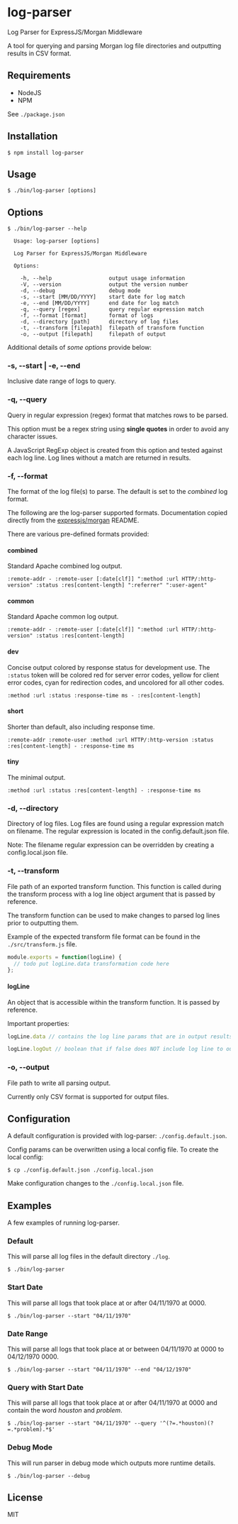 # log-parser
Log Parser for ExpressJS/Morgan Middleware

A tool for querying and parsing Morgan log file directories and outputting results in CSV format.

## Requirements

- NodeJS
- NPM

See `./package.json`

## Installation

    $ npm install log-parser

## Usage

    $ ./bin/log-parser [options]

## Options

```
$ ./bin/log-parser --help

  Usage: log-parser [options]

  Log Parser for ExpressJS/Morgan Middleware

  Options:

    -h, --help                  output usage information
    -V, --version               output the version number
    -d, --debug                 debug mode
    -s, --start [MM/DD/YYYY]    start date for log match
    -e, --end [MM/DD/YYYY]      end date for log match
    -q, --query [regex]         query regular expression match
    -f, --format [format]       format of logs
    -d, --directory [path]      directory of log files
    -t, --transform [filepath]  filepath of transform function
    -o, --output [filepath]     filepath of output
```

Additional details of *some options* provide below:

### -s, --start | -e, --end

Inclusive date range of logs to query.

### -q, --query

Query in regular expression (regex) format that matches rows to be parsed.

This option must be a regex string using **single quotes** in order to avoid any character issues.

A JavaScript RegExp object is created from this option and tested against each log line. Log lines without a match are returned in results.

### -f, --format

The format of the log file(s) to parse. The default is set to the *combined* log format.

The following are the log-parser supported formats. Documentation copied directly from the [expressjs/morgan](https://github.com/expressjs/morgan) README.

There are various pre-defined formats provided:

#### combined

Standard Apache combined log output.

```
:remote-addr - :remote-user [:date[clf]] ":method :url HTTP/:http-version" :status :res[content-length] ":referrer" ":user-agent"
```

#### common

Standard Apache common log output.

```
:remote-addr - :remote-user [:date[clf]] ":method :url HTTP/:http-version" :status :res[content-length]
```

#### dev

Concise output colored by response status for development use. The `:status`
token will be colored red for server error codes, yellow for client error
codes, cyan for redirection codes, and uncolored for all other codes.

```
:method :url :status :response-time ms - :res[content-length]
```

#### short

Shorter than default, also including response time.

```
:remote-addr :remote-user :method :url HTTP/:http-version :status :res[content-length] - :response-time ms
```

#### tiny

The minimal output.

```
:method :url :status :res[content-length] - :response-time ms
```

### -d, --directory

Directory of log files. Log files are found using a regular expression match on filename. The regular expression is located in the config.default.json file.

Note: The filename regular expression can be overridden by creating a config.local.json file.

### -t, --transform

File path of an exported transform function. This function is called during the transform process with a log line object argument that is passed by reference.

The transform function can be used to make changes to parsed log lines prior to outputting them.

Example of the expected transform file format can be found in the `./src/transform.js` file.

```js
module.exports = function(logLine) {
  // todo put logLine.data transformation code here
};
```

#### logLine

An object that is accessible within the transform function. It is passed by reference.

Important properties:

```js
logLine.data // contains the log line params that are in output results
```

```js
logLine.logOut // boolean that if false does NOT include log line to output results
```

### -o, --output

File path to write all parsing output.

Currently only CSV format is supported for output files.

## Configuration

A default configuration is provided with log-parser: `./config.default.json`.

Config params can be overwritten using a local config file. To create the local config:

```
$ cp ./config.default.json ./config.local.json
```

Make configuration changes to the `./config.local.json` file. 

## Examples

A few examples of running log-parser.

### Default

This will parse all log files in the default directory `./log`.

```
$ ./bin/log-parser
```

### Start Date

This will parse all logs that took place at or after 04/11/1970 at 0000.

```
$ ./bin/log-parser --start "04/11/1970"
```

### Date Range

This will parse all logs that took place at or between 04/11/1970 at 0000 to 04/12/1970 0000.

```
$ ./bin/log-parser --start "04/11/1970" --end "04/12/1970"
```

### Query with Start Date

This will parse all logs that took place at or after 04/11/1970 at 0000 and contain the word *houston* and *problem*.

```
$ ./bin/log-parser --start "04/11/1970" --query '^(?=.*houston)(?=.*problem).*$'
```

### Debug Mode

This will run parser in debug mode which outputs more runtime details.

```
$ ./bin/log-parser --debug
```

## License

MIT